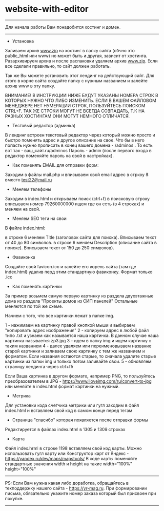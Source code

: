 # website-with-editor

***
Для начала работы Вам понадобится хостинг и домен. 


***

- Установка

Заливаем архив www.zip на хостинг в папку сайта (обчно это public_html или www) но может быть и другая, зависит от хостинга.
Разархивируем архив и после распаковки удаляем архив www.zip.
Если все сделали правильно, то сайт должен работать.

Так же Вы можете установить этот лендинг на действующий сайт. Для этого в корне сайта создайте папку с нужным названием и залейте архив www в эту папку.



ВНИМАНИЕ! 
В ИНСТРУКЦИИ НИЖЕ БУДУТ УКАЗАНЫ НОМЕРА СТРОК В КОТОРЫХ НУЖНО ЧТО ЛИБО ИЗМЕНИТЬ.
ЕСЛИ В ВАШЕМ ФАЙЛОВОМ МЕНЕДЖЕРЕ НЕТ НУМЕРАЦИИ СТРОК, ПОЛЬЗУЙТЕСЬ ПОИСКОМ CTRL+F. 
ТАК ЖЕ СТРОКИ МОГУТ НЕ ВСЕГДА СОВПАДАТЬ, Т.К НА РАЗНЫХ ХОСТИНГАМ ОНИ МОГУТ НЕМНОГО ОТЛИЧАТСЯ.


- Тестовый редактор (админка)

В лендинг встроен текстовый редактор через который можно просто и быстро поменять адрес и другое описание на свое.
Что бы в него попасть нужно прописать в конец вашего домена - /adminos . То есть вот так - ваш_сайт.ru/adminos
Пароль - admin (после первого входа в редактор поменяйте пароль на свой в настройках).



- Как поменять EMAIL для отправки форм:

Заходим в файлы mail.php и вписываем свой email адрес в стркоу 8 вместо test22@mail.ru



- Меняем телефоны

Заходим в index.html и открываем поиск (ctrl+f) в поисковую строку вписываем номер 79260000000 ищем где он есть (в 4 строках) и меняем на свой.



- Меняем SEO теги на свои

В файле index.html:

в строке 6 меняем Title (заголовок сайта для поиска). Вписываем текст от 40 до 80 символов. 
в строке 9 меняем Description (описание сайта в поиске). Вписываем текст от 150 до 250 символов).



- Фавиконка

Создайте свой favicon.ico и залейте его корень сайта (там где index.html) удалив перд этим стандартную фавиконку.
Формат только .ico



- Как поменять картинки

За пример возьмем самую первую картинку из раздела двухэтажные дома из раздела "Проекты домов из СИП панелей" Остальные меняются по той же схеме.

Начнем с того, что все картинки лежат в папке img.

1 - нажимаем на картинку правой кнопкой мыши и выбираем  "копировать адрес изображения"
2 - копируем адрес в любой файл типо .txt и узнаем как называется наша картинка. В данном случае наша картинка называется zp3.jpg
3 - идем в папку img и ищем картинку с таким названием
4 - далее удаляем или переименовываем название старой картинки и заливаем свою картинку с тем же названием и форматом. Если названия остаются старые, то сначала удалите старые картинки из папки img и только потом заливайте свои.
5 - обновляем страницу лендинга через ctrl+f5

Если Ваша картинка в другом формате, например PNG, то пользуйтесь преобразователем в JPG - https://www.iloveimg.com/ru/convert-to-jpg или меняйте в index.html формат картинки на нужный.



- Метрика

Для установки кода счетчика метрики или гугл заходим в файл index.html и вставляем свой код в самом конце перед тегам </body>



- Страница "спасибо" которая появляется после отправки формы

Редактируется в файлах index.html в 1305 и 1306 строках



 - Карта 

Файл index.hrml в строке 1198 вставляем свой код карты. Можно использовать гугл карту или Конструктор карт от Яндекс - https://yandex.ru/dev/maps/mapstools/
В коде карты поменяйте стандартные значения width и height на такие width="100%" height="100%"


***

PS: Если Вам нужна какая либо доработка, обращайтесь в техподдержку нашего сайта - https://yr-mag.ru.
При формировании письма, обязательно укажите номер заказа который был присвоен при покупке.

***
